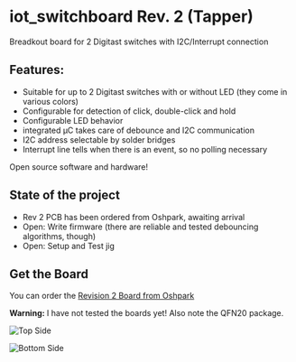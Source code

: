 # iot_switchboard Rev. 2 (Tapper)

Breadkout board for 2 Digitast switches with I2C/Interrupt connection

## Features:
* Suitable for up to 2 Digitast switches with or without LED (they come in various colors)
* Configurable for detection of click, double-click and hold
* Configurable LED behavior
* integrated µC takes care of debounce and I2C communication
* I2C address selectable by solder bridges
* Interrupt line tells when there is an event, so no polling necessary

Open source software and hardware!

## State of the project
  * Rev 2 PCB has been ordered from Oshpark, awaiting arrival
  * Open: Write firmware (there are reliable and tested debouncing algorithms, though)
  * Open: Setup and Test jig

## Get the Board
You can order the [Revision 2 Board from Oshpark](https://oshpark.com/shared_projects/GlxIHXRd/)

**Warning:** I have not tested the boards yet!
Also note the QFN20 package.

![Top Side](https://644db4de3505c40a0444-327723bce298e3ff5813fb42baeefbaa.ssl.cf1.rackcdn.com/3ae691213681faab4cf532d10dda7846.png)

![Bottom Side](https://644db4de3505c40a0444-327723bce298e3ff5813fb42baeefbaa.ssl.cf1.rackcdn.com/d8cba671d675bd1f93217ba280b8554d.png)